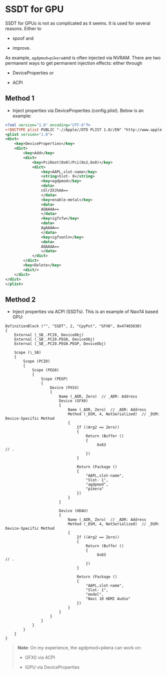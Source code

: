 # SSDT for GPU



SSDT for GPUs is not as complicated as it seems. It is used for several reasons. Either to

- spoof and

- improve. 

As example, `agdpmod=pikera`and is often injected via NVRAM. There are two permanent ways to get permanent injection effects: either through 

- DeviceProperties or

-  ACPI



## Method 1

- Inject properties via DeviceProperties (config.plist). Below is an example:

```xml
<?xml version="1.0" encoding="UTF-8"?>
<!DOCTYPE plist PUBLIC "-//Apple//DTD PLIST 1.0//EN" "http://www.apple.com/DTDs/PropertyList-1.0.dtd">
<plist version="1.0">
<dict>
	<key>DeviceProperties</key>
	<dict>
		<key>Add</key>
		<dict>
			<key>PciRoot(0x0)/Pci(0x2,0x0)</key>
			<dict>
				<key>AAPL,slot-name</key>
				<string>Slot- 0</string>
				<key>agdpmod</key>
				<data>
				cGlrZXJhAA==
				</data>
				<key>enable-metal</key>
				<data>
				AQAAAA==
				</data>
				<key>igfxfw</key>
				<data>
				AgAAAA==
				</data>
				<key>igfxonln</key>
				<data>
				AQAAAA==
				</data>
			</dict>
		</dict>
		<key>Delete</key>
		<dict/>
	</dict>
</dict>
</plist>
```



## Method 2

- Inject properties via ACPI (SSDTs). This is an example of Navi14 based GPU:

```asl
DefinitionBlock ("", "SSDT", 2, "CpyPst", "GFX0", 0x47465830)
{
    External (_SB_.PCI0, DeviceObj)
	External (_SB_.PCI0.PEG0, DeviceObj)
    External (_SB_.PCI0.PEG0.PEGP, DeviceObj)

    Scope (\_SB)
    {
        Scope (PCI0)
        {
            Scope (PEG0)
            {
                Scope (PEGP)
                {
                    Device (PXSX)
                    {
                        Name (_ADR, Zero)  // _ADR: Address
						Device (GFX0)
						{
							Name (_ADR, Zero)  // _ADR: Address
							Method (_DSM, 4, NotSerialized)  // _DSM: Device-Specific Method
							{
								If ((Arg2 == Zero))
								{
									Return (Buffer ()
									{
										 0x03                                             // .
									})
								}
								
								Return (Package ()
								{
									"AAPL,slot-name", 
									"Slot- 1",
									"agdpmod", 
									"pikera"									
								})
							}
						}
						
						Device (HDAU)
						{
							Name (_ADR, Zero)  // _ADR: Address
							Method (_DSM, 4, NotSerialized)  // _DSM: Device-Specific Method
							{
								If ((Arg2 == Zero))
								{
									Return (Buffer ()
									{
										 0x03                                             // .
									})
								}
								
								Return (Package ()
								{
									"AAPL,slot-name", 
									"Slot- 1",
									"model", 
									"Navi 10 HDMI Audio"                         
								})
							}
						}
					}
				}
			}
		}
	}
}
```



> **Note**: On my experience, the agdpmod=pikera can work on:
> 
> - GFX0 via ACPI
> 
> - IGPU via DeviceProperties
